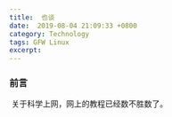 ```yaml
---
title:  也谈
date:  2019-08-04 21:09:33 +0800
category: Technology
tags: GFW Linux
excerpt: 
---
```




### 前言
​			关于科学上网，网上的教程已经数不胜数了。

